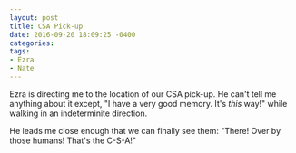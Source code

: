 ```yaml
---
layout: post
title: CSA Pick-up
date: 2016-09-20 18:09:25 -0400
categories:
tags:
- Ezra
- Nate
---
```


Ezra is directing me to the location of our CSA pick-up. He can't tell me anything about
it except, "I have a very good memory. It's _this_ way!" while walking in an indeterminite direction.

He leads me close enough that we can finally see them: "There! Over by those humans! That's the
C-S-A!"
